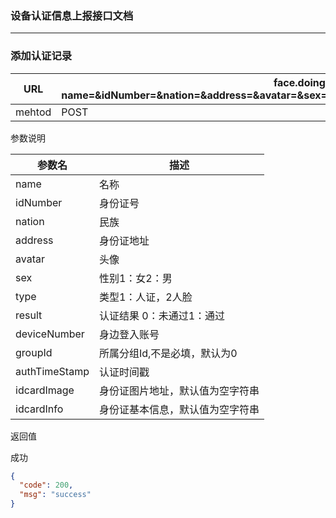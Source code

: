 ### 设备认证信息上报接口文档 ###
---

###  添加认证记录

|URL|face.doinggo.com/api/device/authentication/record/add?name=&idNumber=&nation=&address=&avatar=&sex=&type=&result=&deviceNumber=&groupId=&authTimeStamp=&idcardImage=&idcardInfo=|
|---|---|
|mehtod|POST|

参数说明

|参数名|描述|
|---|---|
|name|名称|
|idNumber|身份证号|
|nation|民族|
|address|身份证地址|
|avatar|头像|
|sex|性别1：女2：男|
|type|类型1：人证，2人脸|
|result|认证结果 0：未通过1：通过|
|deviceNumber|身边登入账号|
|groupId|所属分组Id,不是必填，默认为0|
|authTimeStamp|认证时间戳|
|idcardImage|身份证图片地址，默认值为空字符串|
|idcardInfo|身份证基本信息，默认值为空字符串|

返回值

成功

```json
{
  "code": 200,
  "msg": "success"
}
```
